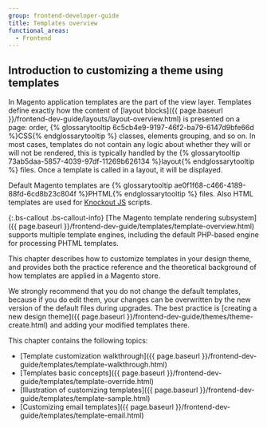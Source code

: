 ```yaml
---
group: frontend-developer-guide
title: Templates overview
functional_areas:
  - Frontend
---
```


## Introduction to customizing a theme using templates

In Magento application templates are the part of the view layer. Templates define exactly how the content of [layout blocks]({{ page.baseurl }}/frontend-dev-guide/layouts/layout-overview.html) is presented on a page: order, {% glossarytooltip 6c5cb4e9-9197-46f2-ba79-6147d9bfe66d %}CSS{% endglossarytooltip %} classes, elements grouping, and so on.
In most cases, templates do not contain any logic about whether they will or will not be rendered, this is typically handled by the {% glossarytooltip 73ab5daa-5857-4039-97df-11269b626134 %}layout{% endglossarytooltip %} files. Once a template is called in a layout, it will be displayed.

Default Magento templates are {% glossarytooltip ae0f1f68-c466-4189-88fd-6cd8b23c804f %}PHTML{% endglossarytooltip %} files. Also HTML templates are used for [Knockout JS](http://knockoutjs.com/index.html) scripts.

{:.bs-callout .bs-callout-info}
[The Magento template rendering subsystem]({{ page.baseurl }}/frontend-dev-guide/templates/template-overview.html) supports multiple template engines, including the default PHP-based engine for processing PHTML templates.

This chapter describes how to customize templates in your design theme, and provides both the practice reference and the theoretical background of how templates are applied in a Magento store.


We strongly recommend that you do not change the default templates, because if you do edit them, your changes can be overwritten by the new version of the default files during upgrades.
The best practice is [creating a new design theme]({{ page.baseurl }}/frontend-dev-guide/themes/theme-create.html) and adding your modified templates there.

This chapter contains the following topics:

* [Template customization walkthrough]({{ page.baseurl }}/frontend-dev-guide/templates/template-walkthrough.html)
* [Templates basic concepts]({{ page.baseurl }}/frontend-dev-guide/templates/template-override.html)
* [Illustration of customizing templates]({{ page.baseurl }}/frontend-dev-guide/templates/template-sample.html)
* [Customizing email templates]({{ page.baseurl }}/frontend-dev-guide/templates/template-email.html)
